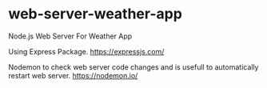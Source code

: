 # web-server-weather-app
Node.js Web Server For Weather App


Using Express Package. https://expressjs.com/

Nodemon to check web server code changes and is usefull to automatically restart web server. https://nodemon.io/
